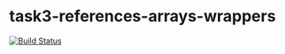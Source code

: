 # task3-references-arrays-wrappers

[![Build Status](https://travis-ci.com/itmo-java-basics-2020/task3-references-arrays-wrappers-smi-mi.svg?branch=master)](https://travis-ci.com/itmo-java-basics-2020/task3-references-arrays-wrappers-smi-mi)
